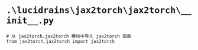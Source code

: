 # `.\lucidrains\jax2torch\jax2torch\__init__.py`

```
# 从 jax2torch.jax2torch 模块中导入 jax2torch 函数
from jax2torch.jax2torch import jax2torch
```